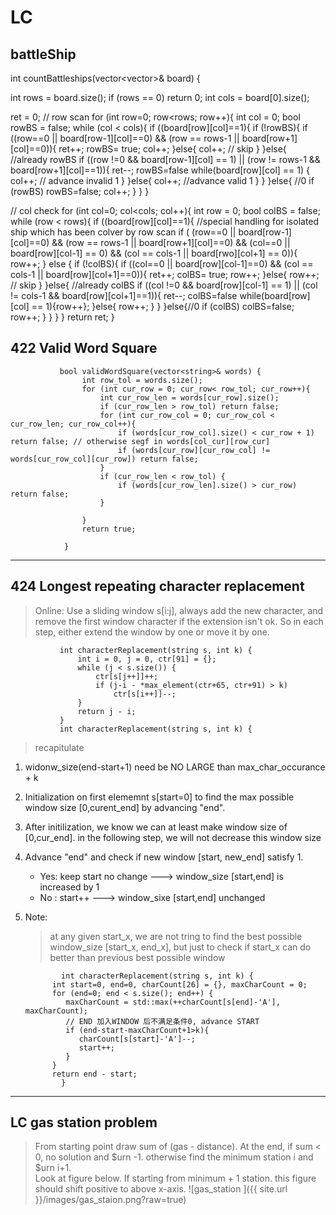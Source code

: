 # LC

## battleShip

int countBattleships(vector<vector<char>>& board) {

  int rows = board.size();
  if (rows == 0) return 0;
  int cols = board[0].size();

  ret = 0;
  // row scan
  for (int row=0; row<rows; row++){
    int col = 0;
    bool rowBS = false;
    while (col < cols){
      if ((board[row][col]==1){
        if (!rowBS){
          if ((row==0 || board[row-1][col]==0) && (row == rows-1 || board[row+1][col]==0)){
            ret++;
            rowBS= true;
            col++;
          }else{
             col++; // skip
          }
        }else{ //already rowBS
          if ((row !=0 && board[row-1][col] == 1) || (row != rows-1 && board[row+1][col]==1)){
             ret--;
             rowBS=false
             while(board[row][col] == 1) {
                col++; // advance invalid 1
             }
          }else{
             col++; //advance valid 1
          }
        }
      }else{ //0
        if (rowBS) rowBS=false;
        col++;
      }
    }
  }

  // col check
  for (int col=0; col<cols; col++){
    int row = 0;
    bool colBS = false;
    while (row < rows){
      if ((board[row][col]==1){
        //special handling for isolated ship which has been colver by row scan
        if ( (row==0 || board[row-1][col]==0) && (row == rows-1 || board[row+1][col]==0) && 
             (col==0 || board[row][col-1] == 0) && (col == cols-1 || board[rwo][col+1] == 0)){
           row++;
        } else {
          if (!colBS){
            if ((col==0 || board[row][col-1]==0) && (col == cols-1 || board[row][col+1]==0)){
              ret++;
              colBS= true;
              row++;
            }else{
               row++; // skip
            }
          }else{ //already colBS
            if ((col !=0 && board[row][col-1] == 1) || (col != cols-1 && board[row][col+1]==1)){
               ret--;
               colBS=false
               while(board[row][col] == 1){row++};
            }else{
               row++;
            }
          }
        }else{//0
          if (colBS) colBS=false;
          row++;
        }
      }
   }
  }
  return ret;
}
          

## 422 Valid Word Square
			   bool validWordSquare(vector<string>& words) {
					int row_tol = words.size(); 
					for (int cur_row = 0; cur_row< row_tol; cur_row++){
						int cur_row_len = words[cur_row].size();
						if (cur_row_len > row_tol) return false;
						for (int cur_row_col = 0; cur_row_col < cur_row_len; cur_row_col++){
							if (words[cur_row_col].size() < cur_row + 1) return false; // otherwise segf in words[col_cur][row_cur]
							if (words[cur_row][cur_row_col] != words[cur_row_col][cur_row]) return false;
						}
						if (cur_row_len < row_tol) {
							if (words[cur_row_len].size() > cur_row) return false;
						}
					
					} 
					return true;
					
				}

--- 

## 424 Longest repeating character replacement
> Online: Use a sliding window s[i:j], always add the new character, and remove the first window character if the extension isn't ok. So in each step, either extend the window by one or move it by one.

			   int characterReplacement(string s, int k) {
				   int i = 0, j = 0, ctr[91] = {};
				   while (j < s.size()) {
					   ctr[s[j++]]++;
					   if (j-i - *max_element(ctr+65, ctr+91) > k)
						   ctr[s[i++]]--;
				   }
				   return j - i;
			   }
			   int characterReplacement(string s, int k) {

> recapitulate

1. widonw_size(end-start+1) need be NO LARGE than max_char_occurance + k
2. Initialization on first elememnt s[start=0] to find the max possible window size [0,curent_end] by advancing "end".
3. After initilization, we know we can at least make window size of [0,cur_end]. in the following step, we will not decrease this window size
4. Advance "end" and check if new window [start, new_end] satisfy 1.
   * Yes: keep start no change ---> window_size [start,end] is increased by 1
   * No : start++              ---> window_sixe [start,end] unchanged
5. Note:
   > at any given start_x, we are not tring to find the best possible window_size [start_x, end_x],
   > but just to check if start_x can do better than previous best possible window

  			   int characterReplacement(string s, int k) {
             int start=0, end=0, charCount[26] = {}, maxCharCount = 0;
             for (end=0; end < s.size(); end++) {
                maxCharCount = std::max(++charCount[s[end]-'A'], maxCharCount);
                // END 加入WINDOW 后不满足条件0, advance START 
                if (end-start-maxCharCount+1>k){ 
                   charCount[s[start]-'A']--;
                   start++;
                }
             }
             return end - start;
  			   }

--- 

## LC gas station problem
 > From starting point draw sum of (gas - distance).
 > At the end, if sum < 0, no solution and $urn -1. 
 > otherwise find the minimum station i and $urn i+1.  
 > Look at figure below. If starting from minimum + 1 station. this figure should shift positive to above x-axis.
 > ![gas_station ]({{ site.url }}/images/gas_staion.png?raw=true)
